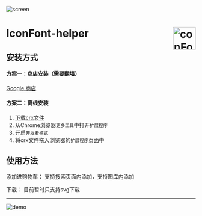![screen](https://github.com/dawangraoming/iconfont-helper-chrome-extension/blob/master/assets/screen.gif?raw=true)

# <img src="https://github.com/dawangraoming/iconfont-helper-chrome-extension/blob/master/assets/logo.png?raw=true" width="60px" align="right" alt="conFont-helper icon"> IconFont-helper


## 安装方式
#### 方案一：商店安装（需要翻墙）
[Google 商店](https://chrome.google.com/webstore/detail/naogknojdhkjjkbcjndmpkoleijgabdj)

#### 方案二：离线安装
1. [下载crx文件](https://github.com/dawangraoming/iconfont-helper-chrome-extension/releases/download/V1.0/iconfont-helper-chrome-extension.crx)
2. 从Chrome浏览器`更多工具`中打开`扩展程序`
3. 开启`开发者模式`
4. 将crx文件拖入浏览器的`扩展程序`页面中

## 使用方法
添加进购物车：
支持搜索页面内添加，支持图库内添加

下载：
目前暂时只支持svg下载

----

![demo](https://github.com/dawangraoming/iconfont-helper-chrome-extension/blob/master/assets/demo.gif?raw=true)

